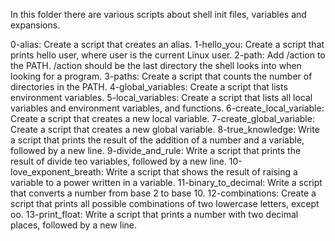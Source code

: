 In this folder there are various scripts about shell init files, variables and expansions.

0-alias: Create a script that creates an alias.
1-hello_you: Create a script that prints hello user, where user is the current Linux user.
2-path: Add /action to the PATH. /action should be the last directory the shell looks into when looking for a program.
3-paths: Create a script that counts the number of directories in the PATH.
4-global_variables: Create a script that lists environment variables.
5-local_variables: Create a script that lists all local variables and environment variables, and functions.
6-create_local_variable: Create a script that creates a new local variable.
7-create_global_variable: Create a script that creates a new global variable.
8-true_knowledge: Write a script that prints the result of the addition of a number and a variable, followed by a new line.
9-divide_and_rule: Write a script that prints the result of divide teo variables, followed by a new line.
10-love_exponent_breath: Write a script that shows the result of raising a variable to a power written in a variable.
11-binary_to_decimal: Write a script that converts a number from base 2 to base 10.
12-combinations: Create a script that prints all possible combinations of two lowercase letters, except oo.
13-print_float: Write a script that prints a number with two decimal places, followed by a new line.
